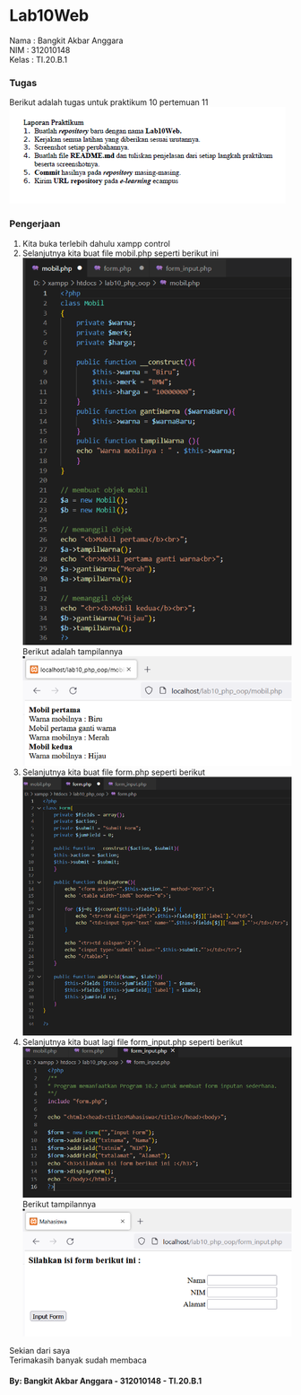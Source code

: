 # Lab10Web

Nama  : Bangkit Akbar Anggara<br>
NIM   : 312010148<br>
Kelas : TI.20.B.1<br>

### Tugas
Berikut adalah tugas untuk praktikum 10 pertemuan 11<br>
![Screenshot_6.png](Pic/Screenshot_6.png)<br>

### Pengerjaan
1. Kita buka terlebih dahulu xampp control<br>
2. Selanjutnya kita buat file mobil.php seperti berikut ini<br>
![Screenshot_5.png](Pic/Screenshot_5.png)<br>
Berikut adalah tampilannya<br>
![Screenshot_1.png](Pic/Screenshot_1.png)<br>
3. Selanjutnya kita buat file form.php seperti berikut<br>
![Screenshot_4.png](Pic/Screenshot_4.png)<br>
4. Selanjutnya kita buat lagi file form_input.php seperti berikut<br>
![Screenshot_3.png](Pic/Screenshot_3.png)<br>
Berikut tampilannya<br>
![Screenshot_2.png](Pic/Screenshot_2.png)<br>

Sekian dari saya<br>
Terimakasih banyak sudah membaca<br>

#### By: Bangkit Akbar Anggara - 312010148 - TI.20.B.1
